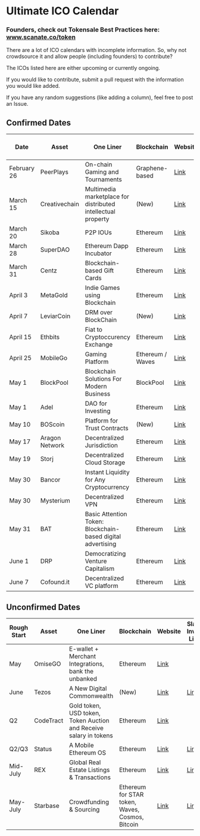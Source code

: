 # Ultimate ICO Calendar

### Founders, check out Tokensale Best Practices here: www.scanate.co/token

There are a lot of ICO calendars with incomplete information. So, why not crowdsource it and allow people (including founders) to contribute?

The ICOs listed here are either upcoming or currently ongoing.

If you would like to contribute, submit a pull request with the information you would like added.

If you have any random suggestions (like adding a column), feel free to post an Issue.

## Confirmed Dates

| Date  | Asset | One Liner | Blockchain | Website | Slack Invite Link | Reddit | Twitter |
| ------------- | ------------- | ------------- | ------------- | ------------- | ------------- | ------------- | ------------- |
| February 26 | PeerPlays | On-chain Gaming and Tournaments | Graphene-based | [Link](http://www.peerplays.com) | [Link](https://peerplays.chat) | [Link](https://www.reddit.com/r/Peerplays/) | [Link](https://twitter.com/peerplays) |
| March 15  | Creativechain  | Multimedia marketplace for distributed intellectual property | (New) | [Link](https://www.creativechain.org) | | [Link](https://www.reddit.com/domain/creativechain.org/) |  |
| March 20  | Sikoba    | P2P IOUs | Ethereum | [Link](http://sikoba.com) | [Link](https://sikoba-presale.herokuapp.com)||
| March 28 | SuperDAO | Ethereum Dapp Incubator | Ethereum | [Link](http://www.superdao.io/) | | [Link](https://www.reddit.com/r/SuperDao/) | |
| March 31 | Centz | Blockchain-based Gift Cards | Ethereum | [Link](https://ico.centz.net/) | | |  |
| April 3 | MetaGold | Indie Games using Blockchain | Ethereum | [Link](http://metagold.io/) | [Link](http://metagold.io/slack/) | [Link](https://www.reddit.com/r/MetaGoldDev/) |
| April 7 | LeviarCoin | DRM over BlockChain | (New) | [Link](https://leviarcoin.org/) | | | [Link](https://twitter.com/leviarcoin_fdn) |
| April 15  | Ethbits  | Fiat to Cryptoccurency Exchange | Ethereum | [Link](https://www.ethbits.com/) | | [Link](https://www.reddit.com/r/Ethbits/) |
| April 25  | MobileGo  | Gaming Platform | Ethereum / Waves | [Link](https://mobilego.io/) | [Link](https://gamecredits.com/slack.html) | [Link](https://twitter.com/mobilegoico?lang=en) |
| May 1 | BlockPool  | Blockchain Solutions For Modern Business | BlockPool | [Link](https://blockpool.io/) | |  [Link](slack.blockpool.io) |
| May 1 | Adel  | DAO for Investing | Ethereum | [Link](https://www.adelphoi.io/) | |  [Link](https://www.reddit.com/r/Adel/) |
| May 10 | BOScoin  | Platform for Trust Contracts | (New) | [Link](https://www.boscoin.io/) | [Link](https://slack-boscoin.herokuapp.com/) | [Link](https://www.reddit.com/r/boscoin/) |
| May 17 | Aragon Network  | Decentralized Jurisdiction | Ethereum | [Link](https://aragon.one) | [Link](https://aragon.chat)  |
| May 19 | Storj | Decentralized Cloud Storage | Ethereum | [Link](https://storj.io) | [Link](https://community.storj.io) | [Link](reddit.com/r/storj)
| May 30 | Bancor | Instant Liquidity for Any Cryptocurrency | Ethereum | [Link](https://bancor.network/) | [Link](https://join.slack.com/bancornetwork/shared_invite/MTc2NTk4MTE3NzE1LTE0OTM1NTMzNjYtNWY1Yjg5NDg5Ng/) | [Link](https://www.reddit.com/r/Bancor/)
| May 30 | Mysterium  | Decentralized VPN | Ethereum | [Link](https://mysterium.network) | [Link](http://mysterium.network:9000/)  |
| May 31 | BAT | Basic Attention Token: Blockchain-based digital advertising | Ethereum | [Link](https://basicattentiontoken.org/) | [Link](http://slack.basicattentiontoken.org/) | [Link](https://www.reddit.com/r/BATProject/) | [Link](https://twitter.com/brave?lang=en) |
| June 1 | DRP | Democratizing Venture Capitalism | Ethereum | [Link](https://www.dcorp.it/) |  | [Link](https://www.reddit.com/r/dcorp/)|
| June 7 | Cofound.it | Decentralized VC platform | Ethereum | [Link](https://cofound.it/) | [Link](http://cofoundit.herokuapp.com/) | [Link](https://www.reddit.com/r/cofoundit/)|


## Unconfirmed Dates

| Rough Start  | Asset | One Liner | Blockchain | Website | Slack Invite Link | Reddit | Twitter |
| ------------- | ------------- | ------------- | ------------- | ------------- | ------------- | ------------- | ------------- |
| May | OmiseGO  | E-wallet + Merchant Integrations, bank the unbanked | Ethereum | [Link](https://omg.omise.co/) | | |
| June | Tezos  | A New Digital Commonwealth | (New) | [Link](https://tezos.com/) | [Link](http://slack.tezos.com/) | |[Link](https://twitter.com/tez0s?lang=en)|
| Q2  | CodeTract  | Gold token, USD token, Token Auction and Receive salary in tokens | Ethereum | [Link](https://launch.codetract.io/) | | |
| Q2/Q3 | Status | A Mobile Ethereum OS | Ethereum | [Link](https://status.im/) | [Link](http://slack.status.im/) | [Link](https://www.reddit.com/r/statusim/) | [Link](https://twitter.com/ethstatus) |
| Mid-July | REX  | Global Real Estate Listings & Transactions | Ethereum | [Link](http://rexmls.com/) | [Link]( https://rexmls.herokuapp.com/) | |
| May-July | Starbase | Crowdfunding & Sourcing | Ethereum for STAR token, Waves, Cosmos, Bitcoin | [Link](https://starbase.co) | [Link](https://slack.starbase.co ) | |
